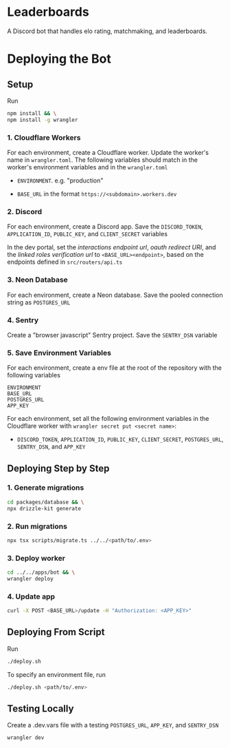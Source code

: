 # Leaderboards

A Discord bot that handles elo rating, matchmaking, and leaderboards.

# Deploying the Bot

## Setup

Run 

```bash
npm install && \
npm install -g wrangler
```

### 1. Cloudflare Workers

For each environment, create a Cloudflare worker. Update the worker's name in `wrangler.toml`. The following variables should match in the worker's environment variables and in the `wrangler.toml`

- `ENVIRONMENT`. e.g. "production"

- `BASE_URL` in the format `https://<subdomain>.workers.dev`

### 2. Discord

For each environment, create a Discord app. Save the `DISCORD_TOKEN`, `APPLICATION_ID`, `PUBLIC_KEY`, and `CLIENT_SECRET` variables

In the dev portal, set the _interactions endpoint url_, _oauth redirect URI_, and the _linked roles verification url_ to `<BASE_URL><endpoint>`, based on the endpoints defined in `src/routers/api.ts`

### 3. Neon Database

For each environment, create a Neon database. Save the pooled connection string as `POSTGRES_URL`

### 4. Sentry

Create a "browser javascript" Sentry project. Save the `SENTRY_DSN` variable

### 5. Save Environment Variables

For each environment, create a env file at the root of the repository with the following variables

```
ENVIRONMENT
BASE_URL
POSTGRES_URL
APP_KEY
```

For each environment, set all the following environment variables in the Cloudflare worker with `wrangler secret put <secret name>`:

- `DISCORD_TOKEN`, `APPLICATION_ID`, `PUBLIC_KEY`, `CLIENT_SECRET`, `POSTGRES_URL`, `SENTRY_DSN`, and `APP_KEY`

## Deploying Step by Step

### 1. Generate migrations

```bash
cd packages/database && \
npx drizzle-kit generate
```

### 2. Run migrations

```bash
npx tsx scripts/migrate.ts ../../<path/to/.env>
```

### 3. Deploy worker

```bash
cd ../../apps/bot && \
wrangler deploy
```

### 4. Update app

```bash
curl -X POST <BASE_URL>/update -H "Authorization: <APP_KEY>"
```

## Deploying From Script

Run
```bash
./deploy.sh
```

To specify an environment file, run
```bash
./deploy.sh <path/to/.env>
```

## Testing Locally

Create a .dev.vars file with a testing `POSTGRES_URL`, `APP_KEY`, and `SENTRY_DSN`

```bash
wrangler dev
```

<!--

current total gzip size: 351.94 KiB

-->
